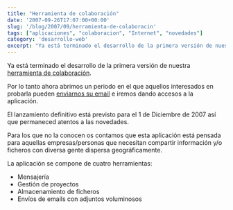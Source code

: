 ```yaml
---
title: "Herramienta de colaboración"
date: '2007-09-26T17:07:00+00:00'
slug: '/blog/2007/09/herramienta-de-colaboracin'
tags: ["aplicaciones", "colaboracion", "Internet", "novedades"]
category: 'desarrollo-web'
excerpt: "Ya está terminado el desarrollo de la primera versión de nuestra herramienta de colaboración Enmilista. Por lo tanto ahora abrimos un periodo en el que aquellos interesados en probarla."
---
```

Ya está terminado el desarrollo de la primera versión de nuestra [herramienta de colaboración](http://www.enmilista.com).

Por lo tanto ahora abrimos un periodo en el que aquellos interesados en probarla pueden [enviarnos su email](http://www.enmilista.com) e iremos dando accesos a la aplicación.

El lanzamiento definitivo está previsto para el 1 de Diciembre de 2007 así que permaneced atentos a las novedades.

Para los que no la conocen os contamos que esta aplicación está pensada para aquellas empresas/personas que necesitan compartir información y/o ficheros con diversa gente dispersa geográficamente.

La aplicación se compone de cuatro herramientas:

- Mensajería
- Gestión de proyectos
- Almacenamiento de ficheros
- Envíos de emails con adjuntos voluminosos
